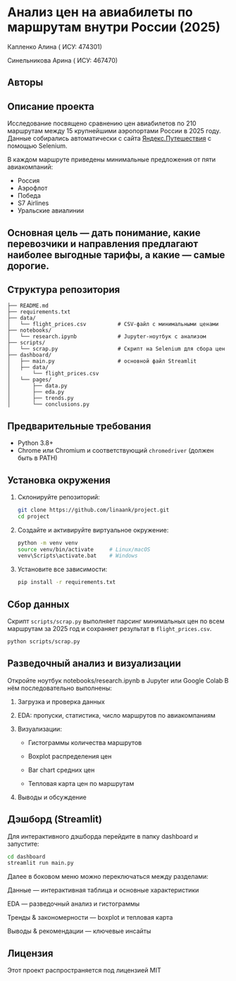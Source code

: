 # Анализ цен на авиабилеты по маршрутам внутри России (2025)
Капленко Алина ( ИСУ: 474301)

Синельникова Арина ( ИСУ: 467470)
## Авторы

## Описание проекта
Исследование посвящено сравнению цен авиабилетов по 210 маршрутам между 15 крупнейшими аэропортами России в 2025 году.  
Данные собирались автоматически с сайта [Яндекс.Путешествия](https://travel.yandex.ru/) с помощью Selenium.  

В каждом маршруте приведены минимальные предложения от пяти авиакомпаний:
- Россия  
- Аэрофлот  
- Победа  
- S7 Airlines  
- Уральские авиалинии  

Основная цель — дать понимание, какие перевозчики и направления предлагают наиболее выгодные тарифы, а какие — самые дорогие.
---

## Структура репозитория

```
├── README.md
├── requirements.txt
├── data/
│   └── flight_prices.csv          # CSV-файл с минимальными ценами
├── notebooks/
│   └── research.ipynb             # Jupyter-ноутбук с анализом
├── scripts/
│   └── scrap.py                   # Скрипт на Selenium для сбора цен
├── dashboard/
│   ├── main.py                    # основной файл Streamlit
│   ├── data/
│       └── flight_prices.csv
│   └── pages/
│       ├── data.py
│       ├── eda.py
│       ├── trends.py
│       └── conclusions.py
```

## Предварительные требования
- Python 3.8+  
- Chrome или Chromium и соответствующий `chromedriver` (должен быть в PATH)  

## Установка окружения

1. Склонируйте репозиторий:
    ```bash
    git clone https://github.com/linaank/project.git
    cd project
    ```

2. Создайте и активируйте виртуальное окружение:
    ```bash
    python -m venv venv
    source venv/bin/activate     # Linux/macOS
    venv\Scripts\activate.bat    # Windows
    ```

3. Установите все зависимости:
    ```bash
    pip install -r requirements.txt
    ```

## Сбор данных

Скрипт `scripts/scrap.py` выполняет парсинг минимальных цен по всем маршрутам за 2025 год и сохраняет результат в `flight_prices.csv`.

```bash
python scripts/scrap.py
```

## Разведочный анализ и визуализации
Откройте ноутбук notebooks/research.ipynb в Jupyter или Google Colab
В нём последовательно выполнены:

1) Загрузка и проверка данных

2) EDA: пропуски, статистика, число маршрутов по авиакомпаниям

3) Визуализации:

    * Гистограммы количества маршрутов
    
    * Boxplot распределения цен
    
    * Bar chart средних цен
    
    * Тепловая карта цен по маршрутам

4) Выводы и обсуждение


## Дэшборд (Streamlit)
Для интерактивного дэшборда перейдите в папку dashboard и запустите:

```bash
cd dashboard
streamlit run main.py
```

Далее в боковом меню можно переключаться между разделами:

Данные — интерактивная таблица и основные характеристики

EDA — разведочный анализ и гистограммы

Тренды & закономерности — boxplot и тепловая карта

Выводы & рекомендации — ключевые инсайты


## Лицензия
Этот проект распространяется под лицензией MIT
